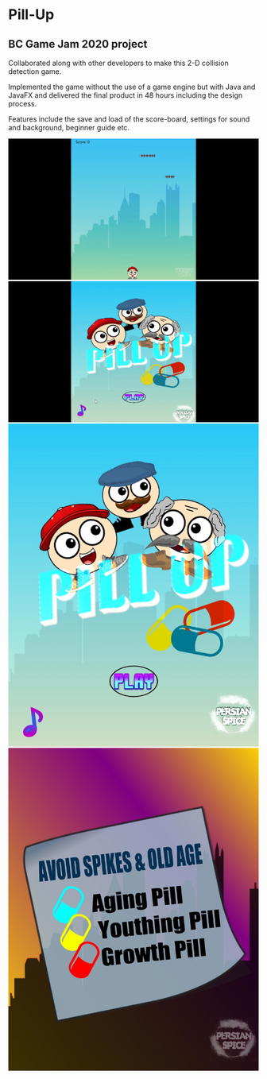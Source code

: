 # Pill-Up
## BC Game Jam 2020 project
Collaborated along with other developers to make this 2-D collision detection game.

Implemented the game without the use of a game engine but with Java and JavaFX and 
delivered the final product in 48 hours including the design process.

Features  include the save and load of the score-board, settings for sound and background, beginner guide etc.


![](images/demo2.gif)
![](images/demo1.gif)
![](images/cover.jpg)
![](images/guide.jpg)

